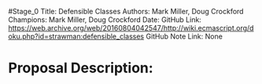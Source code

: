 #Stage_0
Title: Defensible Classes
Authors: Mark Miller, Doug Crockford
Champions: Mark Miller, Doug Crockford
Date: 
GitHub Link: https://web.archive.org/web/20160804042547/http://wiki.ecmascript.org/doku.php?id=strawman:defensible_classes
GitHub Note Link: None

# Proposal Description:

